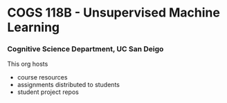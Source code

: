 # COGS 118B - Unsupervised Machine Learning 
### Cognitive Science Department, UC San Deigo

This org hosts
- course resources
- assignments distributed to students
- student project repos
  
